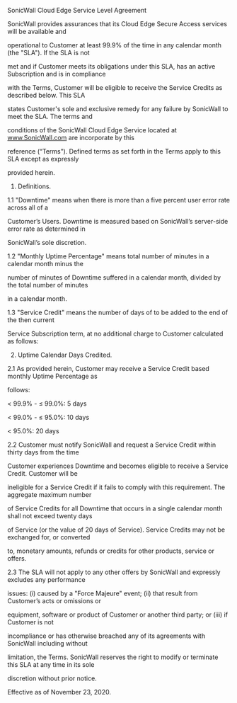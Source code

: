 SonicWall Cloud Edge Service Level Agreement



SonicWall provides assurances that its Cloud Edge Secure Access services will be available and

operational to Customer at least 99.9% of the time in any calendar month (the "SLA"). If the SLA is not

met and if Customer meets its obligations under this SLA, has an active Subscription and is in compliance

with the Terms, Customer will be eligible to receive the Service Credits as described below. This SLA

states Customer's sole and exclusive remedy for any failure by SonicWall to meet the SLA. The terms and

conditions of the SonicWall Cloud Edge Service located at www.SonicWall.com are incorporate by this

reference (“Terms”). Defined terms as set forth in the Terms apply to this SLA except as expressly

provided herein.



1. Definitions.



1.1 "Downtime" means when there is more than a five percent user error rate across all of a

Customer’s Users. Downtime is measured based on SonicWall’s server-side error rate as determined in

SonicWall’s sole discretion.



1.2 "Monthly Uptime Percentage" means total number of minutes in a calendar month minus the

number of minutes of Downtime suffered in a calendar month, divided by the total number of minutes

in a calendar month.



1.3 "Service Credit" means the number of days of to be added to the end of the then current

Service Subscription term, at no additional charge to Customer calculated as follows:



2. Uptime Calendar Days Credited.



2.1 As provided herein, Customer may receive a Service Credit based monthly Uptime Percentage as

follows:



< 99.9% - ≤ 99.0%: 5 days



< 99.0% - ≤ 95.0%: 10 days



< 95.0%: 20 days



2.2 Customer must notify SonicWall and request a Service Credit within thirty days from the time

Customer experiences Downtime and becomes eligible to receive a Service Credit. Customer will be

ineligible for a Service Credit if it fails to comply with this requirement. The aggregate maximum number

of Service Credits for all Downtime that occurs in a single calendar month shall not exceed twenty days

of Service (or the value of 20 days of Service). Service Credits may not be exchanged for, or converted

to, monetary amounts, refunds or credits for other products, service or offers.



2.3 The SLA will not apply to any other offers by SonicWall and expressly excludes any performance

issues: (i) caused by a "Force Majeure" event; (ii) that result from Customer’s acts or omissions or

equipment, software or product of Customer or another third party; or (iii) if Customer is not

incompliance or has otherwise breached any of its agreements with SonicWall including without

limitation, the Terms. SonicWall reserves the right to modify or terminate this SLA at any time in its sole

discretion without prior notice.

Effective as of November 23, 2020.